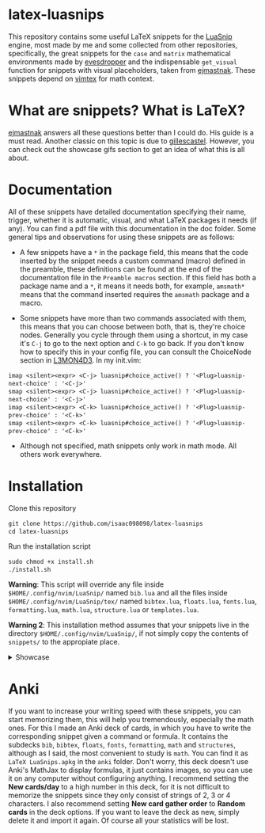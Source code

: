 # latex-luasnips

This repository contains some useful LaTeX snippets for the [LuaSnip](https://github.com/L3MON4D3/LuaSnip) engine, most made by me and some collected from other repositories, specifically, the great snippets for the `case` and `matrix` mathematical environments made by [evesdropper](https://github.com/evesdropper/luasnip-latex-snippets.nvim) and the indispensable `get_visual` function for snippets with visual placeholders, taken from [ejmastnak](https://ejmastnak.com/tutorials/vim-latex/luasnip/). These snippets depend on [vimtex](https://github.com/lervag/vimtex) for math context.

# What are snippets? What is LaTeX?

[ejmastnak](https://ejmastnak.com/tutorials/vim-latex/intro/) answers all these questions better than I could do. His guide is a must read. Another classic on this topic is due to [gillescastel](https://castel.dev/post/lecture-notes-1/). However, you can check out the showcase gifs section to get an idea of what this is all about.

# Documentation

All of these snippets have detailed documentation specifying their name, trigger, whether it is automatic, visual, and what LaTeX packages it needs (if any). You can find a pdf file with this documentation in the doc folder. Some general tips and observations for using these snippets are as follows:

- A few snippets have a `*` in the package field, this means that the code inserted by the snippet needs a custom command (macro) defined in the preamble, these definitions can be found at the end of the documentation file in the `Preamble macros` section. If this field has both a package name and a `*`, it means it needs both, for example, `amsmath*` means that the command inserted requires the `amsmath` package and a macro.

- Some snippets have more than two commands associated with them, this means that you can choose between both, that is, they're choice nodes. Generally you cycle through them using a shortcut, in my case it's `C-j` to go to the next option and `C-k` to go back. If you don't know how to specify this in your config file, you can consult the ChoiceNode section in [L3MON4D3](https://github.com/L3MON4D3/LuaSnip/blob/master/DOC.md). In my init.vim:

```
imap <silent><expr> <C-j> luasnip#choice_active() ? '<Plug>luasnip-next-choice' : '<C-j>'
smap <silent><expr> <C-j> luasnip#choice_active() ? '<Plug>luasnip-next-choice' : '<C-j>'
imap <silent><expr> <C-k> luasnip#choice_active() ? '<Plug>luasnip-prev-choice' : '<C-k>'
smap <silent><expr> <C-k> luasnip#choice_active() ? '<Plug>luasnip-prev-choice' : '<C-k>'
```

- Although not specified, math snippets only work in math mode. All others work everywhere.

# Installation

Clone this repository

```
git clone https://github.com/isaac098098/latex-luasnips
cd latex-luasnips
```

Run the installation script
```
sudo chmod +x install.sh
./install.sh
```
**Warning**: This script will override any file inside `$HOME/.config/nvim/LuaSnip/` named `bib.lua` and all the files inside `$HOME/.config/nvim/LuaSnip/tex/` named `bibtex.lua`, `floats.lua`, `fonts.lua`, `formatting.lua`, `math.lua`, `structure.lua` or `templates.lua`.

**Warning 2**: This installation method assumes that your snippets live in the directory `$HOME/.config/nvim/LuaSnip/`, if not simply copy the contents of `snippets/` to the appropiate place.

<details>
<summary>Showcase</summary>

### Hodge conjecture

![Hodge conjecture](https://github.com/isaac098098/latex-luasnips-assets/blob/main/gifs/hodge.gif)

### Fatou's lemma

![Fatou's lemma](https://github.com/isaac098098/latex-luasnips-assets/blob/main/gifs/fatou.gif)

### Gauss divergence theorem

![Gauss divergence theorem](https://github.com/isaac098098/latex-luasnips-assets/blob/main/gifs/gauss.gif)

### Matrices (due to [evesdropper](https://github.com/evesdropper/luasnip-latex-snippets.nvim))

![Matrices](https://github.com/isaac098098/latex-luasnips-assets/blob/main/gifs/matrix.gif)

### Chudnovsky algorithm

![Chudnovsky algorithm](https://github.com/isaac098098/latex-luasnips-assets/blob/main/gifs/chudnovsky.gif)

### Schrödinger equation

![# Schrödinger equation](https://github.com/isaac098098/latex-luasnips-assets/blob/main/gifs/sch.gif)

### Visual placeholder (example from [ejmastnak](https://ejmastnak.com/tutorials/vim-latex/intro/))

![Visual placeholder](https://github.com/isaac098098/latex-luasnips-assets/blob/main/gifs/it.gif)

The text is first selected using the visual mode with `v`, or `V` for entire lines, then it is then temporarily saved with the `Tab` key, then the snippet is written and expanded. All snippets marked as `visual` do this.

### From scratch document

![From scratch document](https://github.com/isaac098098/latex-luasnips-assets/blob/main/gifs/doc.gif)

</details>

# Anki

If you want to increase your writing speed with these snippets, you can start memorizing them, this will help you tremendously, especially the math ones. For this I made an Anki deck of cards, in which you have to write the corresponding snippet given a command or formula. It contains the subdecks `bib`, `bibtex`, `floats`, `fonts`, `formatting`, `math` and `structures`, although as I said, the most convenient to study is `math`. You can find it as `LaTeX LuaSnips.apkg` in the `anki` folder. Don't worry, this deck doesn't use Anki's MathJax to display formulas, it just contains images, so you can use it on any computer without configuring anything. I recommend setting the **New cards/day** to a high number in this deck, for it is not difficult to memorize the snippets since they only consist of strings of 2, 3 or 4 characters. I also recommend setting **New card gather order** to **Random cards** in the deck options. If you want to leave the deck as new, simply delete it and import it again. Of course all your statistics will be lost.
